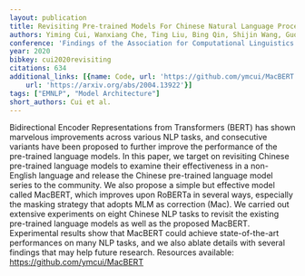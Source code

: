 ```yaml
---
layout: publication
title: Revisiting Pre-trained Models For Chinese Natural Language Processing
authors: Yiming Cui, Wanxiang Che, Ting Liu, Bing Qin, Shijin Wang, Guoping Hu
conference: 'Findings of the Association for Computational Linguistics: EMNLP 2020'
year: 2020
bibkey: cui2020revisiting
citations: 634
additional_links: [{name: Code, url: 'https://github.com/ymcui/MacBERT'}, {name: Paper,
    url: 'https://arxiv.org/abs/2004.13922'}]
tags: ["EMNLP", "Model Architecture"]
short_authors: Cui et al.
---
```

Bidirectional Encoder Representations from Transformers (BERT) has shown
marvelous improvements across various NLP tasks, and consecutive variants have
been proposed to further improve the performance of the pre-trained language
models. In this paper, we target on revisiting Chinese pre-trained language
models to examine their effectiveness in a non-English language and release the
Chinese pre-trained language model series to the community. We also propose a
simple but effective model called MacBERT, which improves upon RoBERTa in
several ways, especially the masking strategy that adopts MLM as correction
(Mac). We carried out extensive experiments on eight Chinese NLP tasks to
revisit the existing pre-trained language models as well as the proposed
MacBERT. Experimental results show that MacBERT could achieve state-of-the-art
performances on many NLP tasks, and we also ablate details with several
findings that may help future research. Resources available:
https://github.com/ymcui/MacBERT